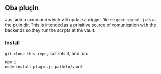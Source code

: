## Oba plugin

Just add a command which will update a trigger file `trigger-signal.json` at the pluin dir.
This is intended as a primitive source of comunication with the backends so they run the scripts at the vault.

### Install
`git clone this repo, `cd` into it, and run:

```bash
npm i
node install-plugin.js path/to/vault
```